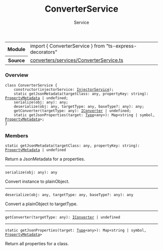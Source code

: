<header class="symbol-info-header">    <h1 id="converterservice">ConverterService</h1>    <label class="symbol-info-type-label service">Service</label>      </header>
<section class="symbol-info">      <table class="is-full-width">        <tbody>        <tr>          <th>Module</th>          <td>            <div class="lang-typescript">                <span class="token keyword">import</span> { ConverterService }                 <span class="token keyword">from</span>                 <span class="token string">"ts-express-decorators"</span>                            </div>          </td>        </tr>        <tr>          <th>Source</th>          <td>            <a href="https://romakita.github.io/ts-express-decorators/#//blob/v2.0.14/src/converters/services/ConverterService.ts#L0-L0">                converters/services/ConverterService.ts            </a>        </td>        </tr>                </tbody>      </table>    </section>

### Overview

<pre><code class="typescript-lang"><span class="token keyword">class</span> ConverterService <span class="token punctuation">{</span>
    <span class="token keyword">constructor</span><span class="token punctuation">(</span>injectorService<span class="token punctuation">:</span> <a href="#api/common/di/injectorservice"><span class="token">InjectorService</span></a><span class="token punctuation">)</span><span class="token punctuation">;</span>
    <span class="token keyword">static</span> <span class="token function">getJsonMetadata</span><span class="token punctuation">(</span>targetClass<span class="token punctuation">:</span> <span class="token keyword">any</span><span class="token punctuation">,</span> propertyKey<span class="token punctuation">:</span> <span class="token keyword">string</span><span class="token punctuation">)</span><span class="token punctuation">:</span> <a href="#api/common/converters/propertymetadata"><span class="token">PropertyMetadata</span></a> | undefined<span class="token punctuation">;</span>
    <span class="token function">serialize</span><span class="token punctuation">(</span>obj<span class="token punctuation">:</span> <span class="token keyword">any</span><span class="token punctuation">)</span><span class="token punctuation">:</span> <span class="token keyword">any</span><span class="token punctuation">;</span>
    <span class="token function">deserialize</span><span class="token punctuation">(</span>obj<span class="token punctuation">:</span> <span class="token keyword">any</span><span class="token punctuation">,</span> targetType<span class="token punctuation">:</span> <span class="token keyword">any</span><span class="token punctuation">,</span> baseType?<span class="token punctuation">:</span> <span class="token keyword">any</span><span class="token punctuation">)</span><span class="token punctuation">:</span> <span class="token keyword">any</span><span class="token punctuation">;</span>
    <span class="token function">getConverter</span><span class="token punctuation">(</span>targetType<span class="token punctuation">:</span> <span class="token keyword">any</span><span class="token punctuation">)</span><span class="token punctuation">:</span> <a href="#api/common/converters/iconverter"><span class="token">IConverter</span></a> | undefined<span class="token punctuation">;</span>
    <span class="token keyword">static</span> <span class="token function">getJsonProperties</span><span class="token punctuation">(</span>target<span class="token punctuation">:</span> <a href="#api/common/core/type"><span class="token">Type</span></a><<span class="token keyword">any</span>><span class="token punctuation">)</span><span class="token punctuation">:</span> Map<<span class="token keyword">string</span> | symbol<span class="token punctuation">,</span> <a href="#api/common/converters/propertymetadata"><span class="token">PropertyMetadata</span></a>><span class="token punctuation">;</span>
<span class="token punctuation">}</span></code></pre>

### Members

<div class="method-overview"><pre><code class="typescript-lang"><span class="token keyword">static</span> <span class="token function">getJsonMetadata</span><span class="token punctuation">(</span>targetClass<span class="token punctuation">:</span> <span class="token keyword">any</span><span class="token punctuation">,</span> propertyKey<span class="token punctuation">:</span> <span class="token keyword">string</span><span class="token punctuation">)</span><span class="token punctuation">:</span> <a href="#api/common/converters/propertymetadata"><span class="token">PropertyMetadata</span></a> | undefined</code></pre></div>
Return a JsonMetadata for a properties.
<hr />
<div class="method-overview"><pre><code class="typescript-lang"><span class="token function">serialize</span><span class="token punctuation">(</span>obj<span class="token punctuation">:</span> <span class="token keyword">any</span><span class="token punctuation">)</span><span class="token punctuation">:</span> <span class="token keyword">any</span></code></pre></div>
Convert instance to plainObject.
<hr />
<div class="method-overview"><pre><code class="typescript-lang"><span class="token function">deserialize</span><span class="token punctuation">(</span>obj<span class="token punctuation">:</span> <span class="token keyword">any</span><span class="token punctuation">,</span> targetType<span class="token punctuation">:</span> <span class="token keyword">any</span><span class="token punctuation">,</span> baseType?<span class="token punctuation">:</span> <span class="token keyword">any</span><span class="token punctuation">)</span><span class="token punctuation">:</span> <span class="token keyword">any</span></code></pre></div>
Convert a plainObject to targetType.
<hr />
<div class="method-overview"><pre><code class="typescript-lang"><span class="token function">getConverter</span><span class="token punctuation">(</span>targetType<span class="token punctuation">:</span> <span class="token keyword">any</span><span class="token punctuation">)</span><span class="token punctuation">:</span> <a href="#api/common/converters/iconverter"><span class="token">IConverter</span></a> | undefined</code></pre></div>
<hr />
<div class="method-overview"><pre><code class="typescript-lang"><span class="token keyword">static</span> <span class="token function">getJsonProperties</span><span class="token punctuation">(</span>target<span class="token punctuation">:</span> <a href="#api/common/core/type"><span class="token">Type</span></a><<span class="token keyword">any</span>><span class="token punctuation">)</span><span class="token punctuation">:</span> Map<<span class="token keyword">string</span> | symbol<span class="token punctuation">,</span> <a href="#api/common/converters/propertymetadata"><span class="token">PropertyMetadata</span></a>></code></pre></div>
Return all properties for a class.
